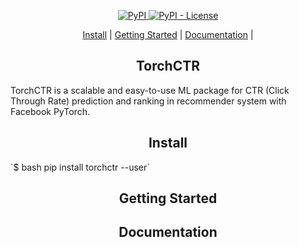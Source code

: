 <p align="center">
<a href="https://pypi.org/project/torchctr/">
    <img alt="PyPI" src="https://img.shields.io/pypi/v/torchctr.svg">
</a>
<a href='https://github.com/guokr/torchctr/blob/master/LICENSE'>
    <img alt="PyPI - License" src="https://img.shields.io/pypi/l/gnes.svg">
</a>
</p>


<p align="center">
  <a href="#install">Install</a> |
  <a href="#getting-started">Getting Started</a> |
  <a href="#documentation">Documentation</a> |
</p>



<h2 align="center">TorchCTR</h2>
TorchCTR is a scalable and easy-to-use ML package for CTR (Click Through Rate) prediction and ranking in recommender system with Facebook PyTorch.

<h2 align="center">Install</h2>
`$ bash pip install torchctr --user`

<h2 align="center">Getting Started</h2>


<h2 align="center">Documentation</h2>

